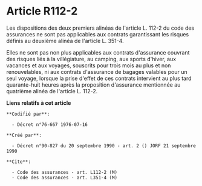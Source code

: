 # Article R112-2

Les dispositions des deux premiers alinéas de l'article L. 112-2 du code des assurances ne sont pas applicables aux contrats
garantissant les risques définis au deuxième alinéa de l'article L. 351-4.

Elles ne sont pas non plus applicables aux contrats d'assurance couvrant des risques liés à la villégiature, au camping, aux
sports d'hiver, aux vacances et aux voyages, souscrits pour trois mois au plus et non renouvelables, ni aux contrats
d'assurance de bagages valables pour un seul voyage, lorsque la prise d'effet de ces contrats intervient au plus tard
quarante-huit heures après la proposition d'assurance mentionnée au quatrième alinéa de l'article L. 112-2.

**Liens relatifs à cet article**

	**Codifié par**:

	  - Décret n°76-667 1976-07-16

	**Créé par**:

	  - Décret n°90-827 du 20 septembre 1990 - art. 2 () JORF 21 septembre 1990

	**Cite**:

	  - Code des assurances - art. L112-2 (M)
	  - Code des assurances - art. L351-4 (M)
